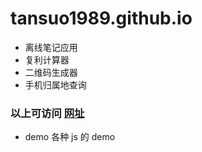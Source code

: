 # tansuo1989.github.io

* 离线笔记应用 
* 复利计算器 
* 二维码生成器
* 手机归属地查询

### 以上可访问 <a href="https://tansuo1989.github.io/" target="_blank">网址</a>

* demo 各种 js 的 demo
